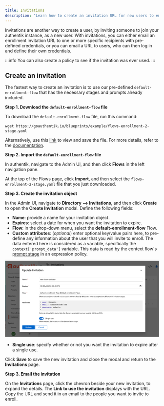 ```yaml
---
title: Invitations
description: "Learn how to create an invitation URL for new users to enroll."
---
```


Invitations are another way to create a user, by inviting someone to join your authentik instance, as a new user. With invitations, you can either email an enrollment invitation URL to one or more specific recipients with pre-defined credentials, or you can email a URL to users, who can then log in and define their own credentials.

:::info
You can also create a policy to see if the invitation was ever used.
:::

## Create an invitation

The fastest way to create an invitation is to use our pre-defined `default-enrollment-flow` that has the necessary stages and prompts already included.

**Step 1. Download the `default-enrollment-flow` file**

To download the `default-enrollment-flow` file, run this command:

```shell
wget https://goauthentik.io/blueprints/example/flows-enrollment-2-stage.yaml
```

Alternatively, use this [link](/blueprints/example/flows-enrollment-2-stage.yaml) to view and save the file. For more details, refer to the [documentation](https://goauthentik.io/docs/flow/examples/flows#enrollment-2-stage).

**Step 2. Import the `default-enrollment-flow` file**

In authentik, navigate to the Admin UI, and then click **Flows** in the left navigation pane.

At the top of the Flows page, click **Import**, and then select the `flows-enrollment-2-stage.yaml` file that you just downloaded.

**Step 3. Create the invitation object**

In the Admin UI, navigate to **Directory --> Invitations**, and then click **Create** to open the **Create Invitation** modal. Define the following fields:

-   **Name**: provide a name for your invitation object.
-   **Expires**: select a date for when you want the invitation to expire.
-   **Flow**: in the drop-down menu, select the **default-enrollment-flow** Flow.
-   **Custom attributes**: (_optional_) enter optional key/value pairs here, to pre-define any information about the user that you will invite to enroll. The data entered here is considered as a variable, specifically the `context['prompt_data']` variable. This data is read by the context flow's [prompt stage](../../flow/stages/prompt/index.md) in an expression policy.

![Create an invitation modal box](../../user-sources/user/create_invite.png)

-   **Single use**: specify whether or not you want the invitation to expire after a single use.

Click **Save** to save the new invitation and close the modal and return to the **Invitations** page.

**Step 3. Email the invitation**

On the **Invitations** page, click the chevron beside your new invitation, to expand the details. The **Link to use the invitation** displays with the URL. Copy the URL and send it in an email to the people you want to invite to enroll.
